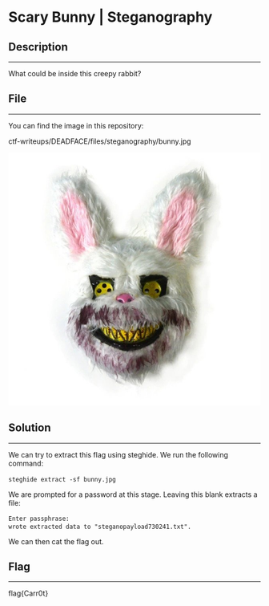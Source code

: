 # Scary Bunny | Steganography

## Description
- - -
What could be inside this creepy rabbit?

## File
- - -
You can find the image in this repository:

ctf-writeups/DEADFACE/files/steganography/bunny.jpg

<img src="../files/steganography/bunny.jpg">

## Solution
- - -

We can try to extract this flag using steghide. We run the following command:

`steghide extract -sf bunny.jpg`

We are prompted for a password at this stage. Leaving this blank extracts a file:

```
Enter passphrase: 
wrote extracted data to "steganopayload730241.txt".
```

We can then cat the flag out.

## Flag
- - -
flag{Carr0t}
